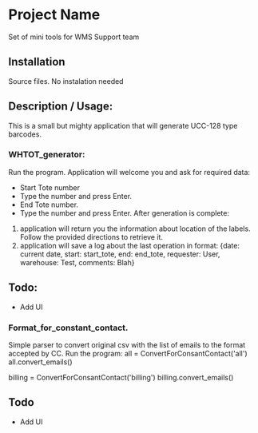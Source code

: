 # Project Name
Set of mini tools for WMS Support team

## Installation
Source files. No instalation needed

## Description / Usage:
This is a small but mighty application that will generate UCC-128 type barcodes.
### WHTOT_generator:
Run the program.
Application will welcome you and ask for required data:
- Start Tote number
- Type the number and press Enter.
- End Tote number.
- Type the number and press Enter.
After generation is complete: 
1. application will return you the information about location of the labels. Follow the provided directions to retrieve it. 
2. application will save a log about the last operation in format:
   {date: current date, start: start_tote, end: end_tote, requester: User, warehouse: Test, comments: Blah}
## Todo:
- Add UI

### Format_for_constant_contact.
Simple parser to convert original csv with the list of emails to the format accepted by CC.
Run the program:
all = ConvertForConsantContact('all')
all.convert_emails()

billing = ConvertForConsantContact('billing')
billing.convert_emails()

## Todo
- Add UI


